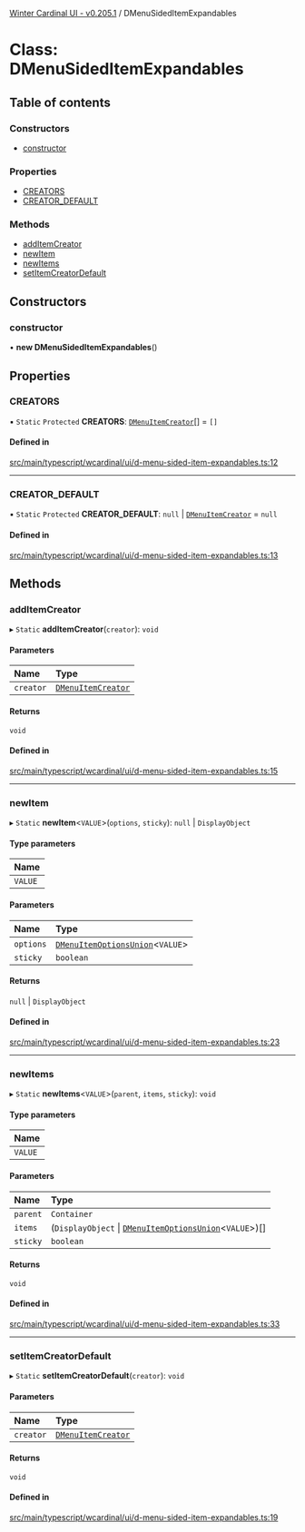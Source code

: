 [Winter Cardinal UI - v0.205.1](../index.md) / DMenuSidedItemExpandables

# Class: DMenuSidedItemExpandables

## Table of contents

### Constructors

- [constructor](DMenuSidedItemExpandables.md#constructor)

### Properties

- [CREATORS](DMenuSidedItemExpandables.md#creators)
- [CREATOR\_DEFAULT](DMenuSidedItemExpandables.md#creator_default)

### Methods

- [addItemCreator](DMenuSidedItemExpandables.md#additemcreator)
- [newItem](DMenuSidedItemExpandables.md#newitem)
- [newItems](DMenuSidedItemExpandables.md#newitems)
- [setItemCreatorDefault](DMenuSidedItemExpandables.md#setitemcreatordefault)

## Constructors

### constructor

• **new DMenuSidedItemExpandables**()

## Properties

### CREATORS

▪ `Static` `Protected` **CREATORS**: [`DMenuItemCreator`](../index.md#dmenuitemcreator)[] = `[]`

#### Defined in

[src/main/typescript/wcardinal/ui/d-menu-sided-item-expandables.ts:12](https://github.com/winter-cardinal/winter-cardinal-ui/blob/v0.205.1/src/main/typescript/wcardinal/ui/d-menu-sided-item-expandables.ts#L12)

___

### CREATOR\_DEFAULT

▪ `Static` `Protected` **CREATOR\_DEFAULT**: ``null`` \| [`DMenuItemCreator`](../index.md#dmenuitemcreator) = `null`

#### Defined in

[src/main/typescript/wcardinal/ui/d-menu-sided-item-expandables.ts:13](https://github.com/winter-cardinal/winter-cardinal-ui/blob/v0.205.1/src/main/typescript/wcardinal/ui/d-menu-sided-item-expandables.ts#L13)

## Methods

### addItemCreator

▸ `Static` **addItemCreator**(`creator`): `void`

#### Parameters

| Name | Type |
| :------ | :------ |
| `creator` | [`DMenuItemCreator`](../index.md#dmenuitemcreator) |

#### Returns

`void`

#### Defined in

[src/main/typescript/wcardinal/ui/d-menu-sided-item-expandables.ts:15](https://github.com/winter-cardinal/winter-cardinal-ui/blob/v0.205.1/src/main/typescript/wcardinal/ui/d-menu-sided-item-expandables.ts#L15)

___

### newItem

▸ `Static` **newItem**<`VALUE`\>(`options`, `sticky`): ``null`` \| `DisplayObject`

#### Type parameters

| Name |
| :------ |
| `VALUE` |

#### Parameters

| Name | Type |
| :------ | :------ |
| `options` | [`DMenuItemOptionsUnion`](../index.md#dmenuitemoptionsunion)<`VALUE`\> |
| `sticky` | `boolean` |

#### Returns

``null`` \| `DisplayObject`

#### Defined in

[src/main/typescript/wcardinal/ui/d-menu-sided-item-expandables.ts:23](https://github.com/winter-cardinal/winter-cardinal-ui/blob/v0.205.1/src/main/typescript/wcardinal/ui/d-menu-sided-item-expandables.ts#L23)

___

### newItems

▸ `Static` **newItems**<`VALUE`\>(`parent`, `items`, `sticky`): `void`

#### Type parameters

| Name |
| :------ |
| `VALUE` |

#### Parameters

| Name | Type |
| :------ | :------ |
| `parent` | `Container` |
| `items` | (`DisplayObject` \| [`DMenuItemOptionsUnion`](../index.md#dmenuitemoptionsunion)<`VALUE`\>)[] |
| `sticky` | `boolean` |

#### Returns

`void`

#### Defined in

[src/main/typescript/wcardinal/ui/d-menu-sided-item-expandables.ts:33](https://github.com/winter-cardinal/winter-cardinal-ui/blob/v0.205.1/src/main/typescript/wcardinal/ui/d-menu-sided-item-expandables.ts#L33)

___

### setItemCreatorDefault

▸ `Static` **setItemCreatorDefault**(`creator`): `void`

#### Parameters

| Name | Type |
| :------ | :------ |
| `creator` | [`DMenuItemCreator`](../index.md#dmenuitemcreator) |

#### Returns

`void`

#### Defined in

[src/main/typescript/wcardinal/ui/d-menu-sided-item-expandables.ts:19](https://github.com/winter-cardinal/winter-cardinal-ui/blob/v0.205.1/src/main/typescript/wcardinal/ui/d-menu-sided-item-expandables.ts#L19)
